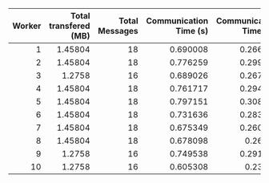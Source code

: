 |   Worker |   Total transfered (MB) |   Total Messages |   Communication Time (s) |   Communication Time (%) |   Work Time (s) |   Work Time (%) |   Other Time (s) |   Other Time (%) |
|---------:|------------------------:|-----------------:|-------------------------:|-------------------------:|----------------:|----------------:|-----------------:|-----------------:|
|        1 |                 1.45804 |               18 |                 0.690008 |                 0.266105 |         179.432 |         69.1987 |          79.1773 |          30.5352 |
|        2 |                 1.45804 |               18 |                 0.776259 |                 0.299997 |         177.786 |         68.7082 |          80.193  |          30.9918 |
|        3 |                 1.2758  |               16 |                 0.689026 |                 0.267218 |         158.745 |         61.5643 |          98.4181 |          38.1685 |
|        4 |                 1.45804 |               18 |                 0.761717 |                 0.294231 |         169.51  |         65.477  |          88.6129 |          34.2288 |
|        5 |                 1.45804 |               18 |                 0.797151 |                 0.308036 |         186.289 |         71.9859 |          71.6993 |          27.7061 |
|        6 |                 1.45804 |               18 |                 0.731636 |                 0.283419 |         162.779 |         63.0569 |          94.6356 |          36.6597 |
|        7 |                 1.45804 |               18 |                 0.675349 |                 0.260501 |         172.934 |         66.7055 |          85.6407 |          33.034  |
|        8 |                 1.45804 |               18 |                 0.678098 |                 0.26156  |         163.631 |         63.1165 |          94.9429 |          36.6219 |
|        9 |                 1.2758  |               16 |                 0.749538 |                 0.291017 |         161.819 |         62.8282 |          94.9894 |          36.8808 |
|       10 |                 1.2758  |               16 |                 0.605308 |                 0.23618  |         154.004 |         60.0895 |         101.682  |          39.6743 |